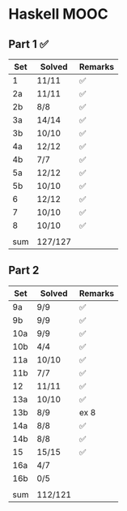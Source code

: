 # Haskell MOOC

## Part 1 ✅

| Set | Solved  | Remarks |
| --- | ------- | ------- |
| 1   | 11/11   | ✅      |
| 2a  | 11/11   | ✅      |
| 2b  | 8/8     | ✅      |
| 3a  | 14/14   | ✅      |
| 3b  | 10/10   | ✅      |
| 4a  | 12/12   | ✅      |
| 4b  | 7/7     | ✅      |
| 5a  | 12/12   | ✅      |
| 5b  | 10/10   | ✅      |
| 6   | 12/12   | ✅      |
| 7   | 10/10   | ✅      |
| 8   | 10/10   | ✅      |
|     |         |         |
| sum | 127/127 |         |

## Part 2

| Set | Solved  | Remarks |
| --- | ------- | ------- |
| 9a  | 9/9     | ✅      |
| 9b  | 9/9     | ✅      |
| 10a | 9/9     | ✅      |
| 10b | 4/4     | ✅      |
| 11a | 10/10   | ✅      |
| 11b | 7/7     | ✅      |
| 12  | 11/11   | ✅      |
| 13a | 10/10   | ✅      |
| 13b | 8/9     | ex 8    |
| 14a | 8/8     | ✅      |
| 14b | 8/8     | ✅      |
| 15  | 15/15   | ✅      |
| 16a | 4/7     |         |
| 16b | 0/5     |         |
|     |         |         |
| sum | 112/121 |         |
